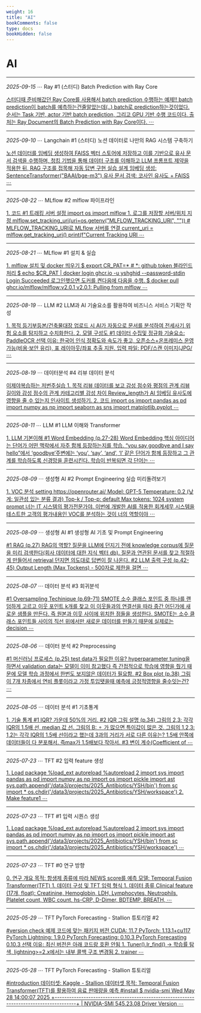 ```yaml
---
weight: 16
title: "AI"
bookComments: false
type: docs
bookHidden: false
---
```


# AI

---

*2025-09-15* ⋯ Ray #1 (스터디) Batch Prediction with Ray Core

[스터디때 준비해갔던 Ray Core를 사용해서 batch prediction 수행하는 예제!! batch prediction이 batch를 예측하는건줄알았는데(..) batch로 prediction하는것이었다. 순서는 Task 기반, actor 기반 batch prediction, 그리고 GPU 기반 수행 코드이다. 출처는 Ray Document의 Batch Prediction with Ray Core이다. ⋯](https://yshghid.github.io/docs/study/ai/ai34/)

---

*2025-09-10* ⋯ Langchain #1 (스터디) 노션 데이터로 나만의 RAG 시스템 구축하기

[노션 데이터를 임베딩 생성하여 FAISS 벡터 스토어에 저장하고 이를 기반으로 유사 문서 검색을 수행하며, 청킹 기법을 통해 데이터 구조를 이해하고 LLM 프롬프트 제약을 적용한 뒤, RAG 구조를 접목해 자동 답변 구현 실습 설계 임베딩 생성: SentenceTransformer("BAAI/bge-m3") 유사 문서 검색: 코사인 유사도 + FAISS ⋯](https://yshghid.github.io/docs/study/ai/ai30/)

---

*2025-08-22* ⋯ MLflow #2 mlflow 파이프라인

[1. 코드 #1 트래킹 서버 설정 import os import mlflow 1. 로그를 저장할 서버/위치 지정 mlflow.set_tracking_uri(uri=os.getenv("MLFLOW_TRACKING_URI", "")) # MLFLOW_TRACKING_URI로 MLflow 서버를 연결 current_uri = mlflow.get_tracking_uri() print(f"Current Tracking URI ⋯](https://yshghid.github.io/docs/study/ai/ai25/)

---

*2025-08-21* ⋯ MLflow #1 설치 & 실습

[1. mlflow 설치 및 docker 띄우기 $ export CR_PAT=* # *: github token 블라인드 처리 $ echo $CR_PAT | docker login ghcr.io -u yshghid --password-stdin Login Succeeded 로그인햇으면 도커를 켠다음에 다음을 수행. $ docker pull ghcr.io/mlflow/mlflow:v2.0.1 v2.0.1: Pulling from mlflow ⋯](https://yshghid.github.io/docs/study/ai/ai24/)

---

*2025-08-19* ⋯ LLM #2 LLM과 AI 기술요소를 활용하여 비즈니스 서비스 기획안 작성

[1. 목적 등기부등본/건축물대장 업로드 시 AI가 자동으로 문서를 분석하여 전세사기 위험 요소를 탐지하고 수치화한다. 2. 모델 구성도 #1 데이터 수집및 정규화  기술요소: PaddleOCR 선택 이유: 한국어 인식 정확도와 속도가 좋고, 오픈소스+온프레미스 운영 가능(비용·보안 유리), 표 레이아웃/좌표 추출 지원. 입력 파일: PDF/스캔 이미지(JPG/ ⋯](https://yshghid.github.io/docs/study/ai/ai23/)

---

*2025-08-19* ⋯ 데이터분석 #4 리뷰 데이터 분석

[이제야복습하는 저번주실습 1. 목적 리뷰 데이터를 보고 감성 점수와 평점의 관계 리뷰 길이와 감성 점수의 관계 카테고리별 감성 차이 Review_length가 AI 임베딩 유사도에 영향을 줄 수 있는지 인사이트 생성하기. 2. 코드 import os import pandas as pd import numpy as np import seaborn as sns import matplotlib.pyplot ⋯](https://yshghid.github.io/docs/study/ai/ai22/)

---

*2025-08-11* ⋯ LLM #1 LLM 이해와 Transformer

[1. LLM 기본이해 #1 Word Embedding (p.27-28) Word Embedding 핵심 아이디어는 단어가 어떤 맥락에서 자주 함께 등장하는지를 학습. “you say goodbye and I say hello”에서  ‘goodbye’주변에는 ‘you’, ‘say’, ‘and’, ‘I’ 같은 단어가 함께 등장하고 그 관계를 학습하도록 신경망을 훈련시킨다. 학습이 반복되면 각 단어는 ⋯](https://yshghid.github.io/docs/study/ai/ai21/)

---

*2025-08-09* ⋯ 생성형 AI #2 Prompt Engineering 실습 미리돌려보기

[1. VOC 분석 setting https://openrouter.ai/ Model: GPT-5 Temperature: 0.2 (낮게: 일관성 있는 분류 결과) Top-k / Top-p: default Max tokens: 1024 system prompt 너는 IT 시스템의 평가전문가야. 이번에 개발한 AI를 적용한 회계세무 시스템을 테스트한 고객의 평가내용인 VOC를 분석하는 것이 너의 역할이야 ⋯](https://yshghid.github.io/docs/study/ai/ai19/)

---

*2025-08-09* ⋯ 생성형 AI #1 생성형 AI 기초 및 Prompt Engineering 

[#1 RAG (p.27) RAG의 역할? 질문을 LLM에 던지기 전에 knowledge corpus에 질문을 미리 검색한다(회사 데이터에 대한 지식 벡터 db). 질문과 연관된 문서를 찾고 적절하게 만들어서 retrieval 던지면 의도대로 답변이 잘 나온다. #2 LLM 출력 구성 (p.42-45) Output Length (Max Tockens) - 500자로 제한을 걸면 ⋯](https://yshghid.github.io/docs/study/ai/ai18/)

---

*2025-08-07* ⋯ 데이터 분석 #3 회귀분석

[#1 Oversampling Techinique (p.69-71) SMOTE 소수 클래스 포인트 중 하나를 랜덤하게 고르고 이웃 포인트 k개를 찾고 이 이웃들과의 연결선을 따라 중간 어딘가에 새로운 샘플을 만든다. 즉 원본과 이웃 사이에 위치한 점들을 생성한다. SMOTE는 소수 클래스 포인트들 사이의 직선 위에서만 새로운 데이터를 만들기 때문에 실제로는 decision ⋯](https://yshghid.github.io/docs/study/ai/ai17/)

---

*2025-08-06* ⋯ 데이터 분석 #2 Preprocessing

[#1 머신러닝 프로세스 (p.25) test data가 필요한 이유? hyperparameter tuning을 하면서 validation data는 모델이 이미 참고했다 즉 간접적으로 학습에 영향을 줬기 때문에 모델 학습 과정에서 한번도 보지않은 데이터가 필요함. #2 Box plot (p.38) 그림이 7개 차종에서 연비 플롯이라고 가정 투입됏을때 예측에 긍정적영향을 줄수잇는건? ⋯](https://yshghid.github.io/docs/study/ai/ai16/)

---


*2025-08-05* ⋯ 데이터 분석 #1 기초통계

[1. 기술 통계 #1 IQR? 가운데 50%의 거리. #2 IQR 그림 설명 (p.34) 그림의 2,3: 각각 IQR의 1.5배 선, median 값 선. 그림의 B: ⚬ 가 많으면 특이값이 많은 것. 그림의 1,2,3: 1,2는 각각 IQR의 1.5배 선이라고 했는데 3과의 거리가 서로 다른 이유는? 1.5배 안쪽에 데이터들이 다 분포해서. 즉max가 1.5배보다 작아서. #3 변이 계수(Coefficient of ⋯](https://yshghid.github.io/docs/study/ai/ai14/)


---

*2025-07-23* ⋯ TFT #2 입력 feature 생성

[1. Load package %load_ext autoreload %autoreload 2  import sys import pandas as pd import numpy as np import os import pickle import ast  sys.path.append('/data3/projects/2025_Antibiotics/YSH/bin') from sc import * os.chdir('/data3/projects/2025_Antibiotics/YSH/workspace') 2. Make feature1 ⋯](https://yshghid.github.io/docs/study/ai/ai6/)

---

*2025-07-23* ⋯ TFT #1 입력 시퀀스 생성

[1. Load package %load_ext autoreload %autoreload 2 import sys import pandas as pd import numpy as np import os import pickle import ast sys.path.append('/data3/projects/2025_Antibiotics/YSH/bin') from sc import * os.chdir('/data3/projects/2025_Antibiotics/YSH/workspace') ⋯](https://yshghid.github.io/docs/study/ai/ai5/)


---

*2025-07-23* ⋯ TFT #0 연구 방향

[0. 연구 개요 목적: 항생제 종류에 따라 NEWS score를 예측 모델: Temporal Fusion Transformer(TFT)  1. 데이터 구성 및 TFT 입력 형식 1. 데이터 종류 Clinical feature (17개, float): Creatinine, Hemoglobin, LDH, Lymphocytes, Neutrophils, Platelet count, WBC count, hs-CRP, D-Dimer, BDTEMP, BREATH, ⋯](https://yshghid.github.io/docs/study/ai/ai4/)

---

*2025-05-29* ⋯ TFT PyTorch Forecasting - Stallion 튜토리얼 #2

[#version check 예제 코드에 맞는 패키지 버전 CUDA: 11.7 PyTorch: 1.13.1+cu117 PyTorch Lightning: 1.9.0 PyTorch Forecasting: 0.10.3 PyTorch Forecasting 0.10.3 선택 이유: 최신 버전은 아래 코드랑 호환 안됨 1. Tuner().lr_find() -> 학습률 탐색, lightning>=2.x에서는 내부 콜백 구조 변경됨 2. trainer ⋯](https://yshghid.github.io/docs/study/tech/tech13/)

---

*2025-05-28* ⋯ TFT PyTorch Forecasting - Stallion 튜토리얼

[#introduction 데이터셋: Kaggle - Stallion 데이터셋 목적: Temporal Fusion Transformer(TFT)를 활용하여 음료 판매량을 예측 #install $ nvidia-smi Wed May 28 14:00:07 2025 +---------------------------------------------------------------------------------------+ | NVIDIA-SMI 545.23.08 Driver Version ⋯](https://yshghid.github.io/docs/study/tech/tech12/) 

#
